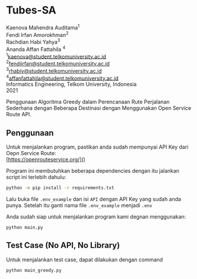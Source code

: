 # Tubes-SA

Kaenova Mahendra Auditama<sup>1</sup><br>
Fendi Irfan Amorokhman<sup>2</sup><br>
Rachdian Habi Yahya<sup>3</sup><br>
Ananda Affan Fattahila <sup>4</sup><br>
<sup>1</sup><a href="kaenova@student.telkomuniversity.ac.id">kaenova@student.telkomuniversity.ac.id</a><br>
<sup>2</sup><a href="fendiirfan@student.telkomuniversity.ac.id">fendiirfan@student.telkomuniversity.ac.id</a><br>
<sup>3</sup><a href="rhabiy@student.telkomuniversity.ac.id">rhabiy@student.telkomuniversity.ac.id</a><br>
<sup>4</sup><a href="affanfattahila@student.telkomuniversity.ac.id">affanfattahila@student.telkomuniversity.ac.id</a><br>
Informatics Engineering, Telkom University, Indonesia<br>
2021

Penggunaan Algoritma Greedy dalam Perencanaan Rute Perjalanan Sederhana dengan Beberapa Destinasi dengan Menggunakan Open Service Route API.

## Penggunaan

Untuk menjalankan program, pastikan anda sudah mempunyai API Key dari Oepn Service Route:  
[https://openrouteservice.org/]()

Program ini membutuhkan beberapa dependencies dengan itu jalankan script ini terlebih dahulu:

```sh
python -m pip install -r requirements.txt
```

Lalu buka file `.env_example` dan isi `API` dengan API Key yang sudah anda punya. Setelah itu ganti nama file `.env_example` menjadi `.env`

Anda sudah siap untuk menjalankan program kami degnan menggunakan:

```
python main.py
```

## Test Case (No API, No Library)

Untuk menjalankan test case, dapat dilakukan dengan command

```
python main_greedy.py
```
